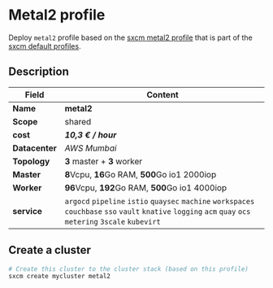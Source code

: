 # Metal2 profile

Deploy `metal2` profile based on the [sxcm metal2 profile](https://raw.githubusercontent.com/startxfr/sxcm/main/src/profiles/install-config-metal2.yml) that is part of the [sxcm default profiles](../../3-profiles).

## Description

| Field          | Content                                                                                                                                                      |
| -------------- | ------------------------------------------------------------------------------------------------------------------------------------------------------------ |
| **Name**       | **metal2**                                                                                                                                                   |
| **Scope**      | shared                                                                                                                                                       |
| **cost**       | ***10,3 € / hour***                                                                                                                                          |
| **Datacenter** | _AWS Mumbai_                                                                                                                                                 |
| **Topology**   | **3** master + **3** worker                                                                                                                                  |
| **Master**     | **8**Vcpu, **16**Go RAM, **500**Go io1 2000iop                                                                                                               |
| **Worker**     | **96**Vcpu, **192**Go RAM, **500**Go io1 4000iop                                                                                                             |
| **service**    | `argocd` `pipeline` `istio` `quaysec` `machine` `workspaces` `couchbase` `sso` `vault` `knative` `logging` `acm` `quay` `ocs` `metering` `3scale` `kubevirt` |

## Create a cluster

```bash
# Create this cluster to the cluster stack (based on this profile)
sxcm create mycluster metal2
```
